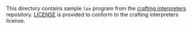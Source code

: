 This directory contains sample `lox` program from the [crafting interpreters]
repository. [LICENSE] is provided to conform to the crafting interpreters
license.

[LICENSE]: LICENSE.md
[crafting interpreters]: https://github.com/munificent/craftinginterpreters/tree/master/test
